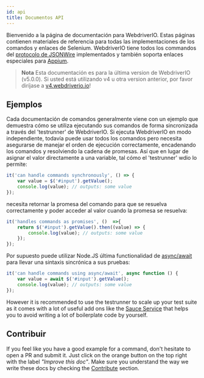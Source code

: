 ```yaml
---
id: api
title: Documentos API
---
```

Bienvenido a la página de documentación para WebdriverIO. Estas páginas contienen materiales de referencia para todas las implementaciones de los comandos y enlaces de Selenium. WebdriverIO tiene todos los commandos del [protocolo de JSONWire](https://github.com/SeleniumHQ/selenium/wiki/JsonWireProtocol) implementados y también soporta enlaces especiales para [Appium](http://appium.io).

> **Nota** Esta documentación es para la última version de WebdriverIO (v5.0.0). Si usted está utilizando v4 u otra version anterior, por favor diríjase a [v4.webdriverio.io](http://v4.webdriverio.io)!

## Ejemplos

Cada documentación de comandos generalmente viene con un ejemplo que demuestra cómo se utiliza ejecutando sus comandos de forma sincronizada a través del 'testrunner' de WebdriverIO. Si ejecuta WebdriverIO en modo independiente, todavía puede usar todos los comandos pero necesita asegurarse de manejar el orden de ejecución correctamente, encadenando los comandos y resolviendo la cadena de promesas. Así que en lugar de asignar el valor directamente a una variable, tal cómo el 'testrunner' wdio lo permite:

```js
it('can handle commands synchronously', () => {
    var value = $('#input').getValue();
    console.log(value); // outputs: some value
});
```

necesita retornar la promesa del comando para que se resuelva correctamente y poder acceder al valor cuando la promesa se resuelva:

```js
it('handles commands as promises', ()  =>{
    return $('#input').getValue().then((value) => {
        console.log(value); // outputs: some value
    });
});
```

Por supuesto puede utilizar Node.JS última functionalidad de [async/await](https://github.com/yortus/asyncawait) para llevar una sintaxis sincrónica a sus pruebas:

```js
it('can handle commands using async/await', async function () {
    var value = await $('#input').getValue();
    console.log(value); // outputs: some value
});
```

However it is recommended to use the testrunner to scale up your test suite as it comes with a lot of useful add ons like the [Sauce Service](_sauce-service.md) that helps you to avoid writing a lot of boilerplate code by yourself.

## Contribuir

If you feel like you have a good example for a command, don't hesitate to open a PR and submit it. Just click on the orange button on the top right with the label *"Improve this doc"*. Make sure you understand the way we write these docs by checking the [Contribute](https://github.com/webdriverio/webdriverio/blob/master/CONTRIBUTING.md) section.